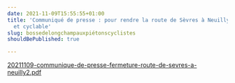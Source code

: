 ```yaml
---
date: 2021-11-09T15:55:55+01:00
title: 'Communiqué de presse : pour rendre la route de Sèvres à Neuilly 100% piéton
  et cyclable'
slug: bossedelongchampauxpiétonscyclistes
shouldBePublished: true

---
```

[20211109-communique-de-presse-fermeture-route-de-sevres-a-neuilly2.pdf](/media/20211109-communique-de-presse-fermeture-route-de-sevres-a-neuilly2.pdf "20211109-communique-de-presse-fermeture-route-de-sevres-a-neuilly2.pdf")